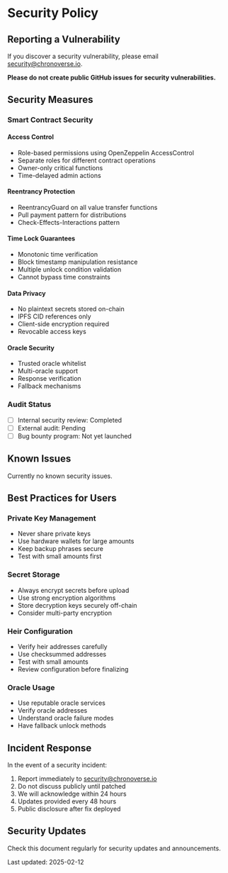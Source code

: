 # Security Policy

## Reporting a Vulnerability

If you discover a security vulnerability, please email security@chronoverse.io.

**Please do not create public GitHub issues for security vulnerabilities.**

## Security Measures

### Smart Contract Security

#### Access Control
- Role-based permissions using OpenZeppelin AccessControl
- Separate roles for different contract operations
- Owner-only critical functions
- Time-delayed admin actions

#### Reentrancy Protection
- ReentrancyGuard on all value transfer functions
- Pull payment pattern for distributions
- Check-Effects-Interactions pattern

#### Time Lock Guarantees
- Monotonic time verification
- Block timestamp manipulation resistance
- Multiple unlock condition validation
- Cannot bypass time constraints

#### Data Privacy
- No plaintext secrets stored on-chain
- IPFS CID references only
- Client-side encryption required
- Revocable access keys

#### Oracle Security
- Trusted oracle whitelist
- Multi-oracle support
- Response verification
- Fallback mechanisms

### Audit Status

- [ ] Internal security review: Completed
- [ ] External audit: Pending
- [ ] Bug bounty program: Not yet launched

## Known Issues

Currently no known security issues.

## Best Practices for Users

### Private Key Management
- Never share private keys
- Use hardware wallets for large amounts
- Keep backup phrases secure
- Test with small amounts first

### Secret Storage
- Always encrypt secrets before upload
- Use strong encryption algorithms
- Store decryption keys securely off-chain
- Consider multi-party encryption

### Heir Configuration
- Verify heir addresses carefully
- Use checksummed addresses
- Test with small amounts
- Review configuration before finalizing

### Oracle Usage
- Use reputable oracle services
- Verify oracle addresses
- Understand oracle failure modes
- Have fallback unlock methods

## Incident Response

In the event of a security incident:

1. Report immediately to security@chronoverse.io
2. Do not discuss publicly until patched
3. We will acknowledge within 24 hours
4. Updates provided every 48 hours
5. Public disclosure after fix deployed

## Security Updates

Check this document regularly for security updates and announcements.

Last updated: 2025-02-12

